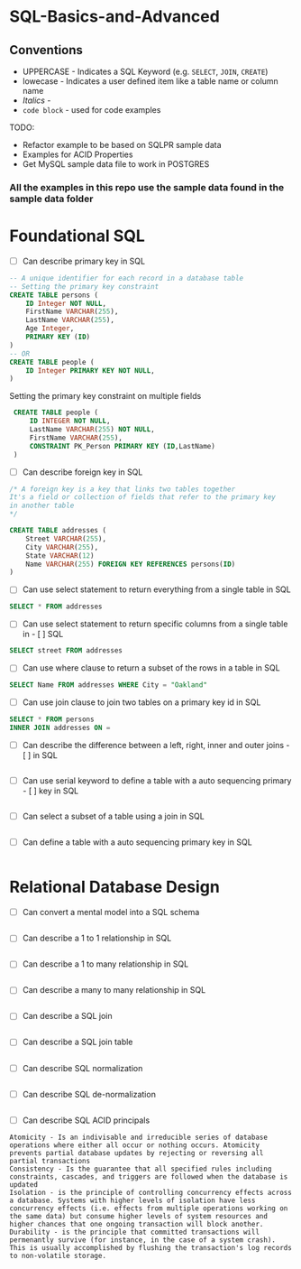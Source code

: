 # SQL-Basics-and-Advanced
## Conventions
- UPPERCASE - Indicates a SQL Keyword (e.g. ```SELECT```, ```JOIN```, ```CREATE```)
- lowecase - Indicates a user defined item like a table name or column name
- _Italics_ - 
- ```code block``` - used for code examples

TODO: 
- Refactor example to be based on SQLPR sample data
- Examples for ACID Properties
- Get MySQL sample data file to work in POSTGRES

 ### All the examples in this repo use the sample data found in the sample data folder
# Foundational SQL
- [ ] Can describe primary key in SQL
```sql
-- A unique identifier for each record in a database table
-- Setting the primary key constraint
CREATE TABLE persons (
	ID Integer NOT NULL,
	FirstName VARCHAR(255),
	LastName VARCHAR(255),
	Age Integer, 
	PRIMARY KEY (ID)
)
-- OR 
CREATE TABLE people (
	ID Integer PRIMARY KEY NOT NULL,
)
```
Setting the primary key constraint on multiple fields
```sql
 CREATE TABLE people (
	 ID INTEGER NOT NULL,
	 LastName VARCHAR(255) NOT NULL,
	 FirstName VARCHAR(255),
	 CONSTRAINT PK_Person PRIMARY KEY (ID,LastName)
 )
```
- [ ] Can describe foreign key in SQL
```sql
/* A foreign key is a key that links two tables together
It's a field or collection of fields that refer to the primary key 
in another table
*/

CREATE TABLE addresses (
	Street VARCHAR(255),
	City VARCHAR(255),
	State VARCHAR(12)
	Name VARCHAR(255) FOREIGN KEY REFERENCES persons(ID)
)

```
- [ ] Can use select statement to return everything from a single table in SQL
```sql
SELECT * FROM addresses
```
- [ ] Can use select statement to return specific columns from a single table in - [ ] SQL
```sql
SELECT street FROM addresses
```
- [ ] Can use where clause to return a subset of the rows in a table in SQL
```sql
SELECT Name FROM addresses WHERE City = "Oakland"
```
- [ ] Can use join clause to join two tables on a primary key id in SQL
```sql
SELECT * FROM persons 
INNER JOIN addresses ON = 
```
- [ ] Can describe the difference between a left, right, inner and outer joins - [ ] in SQL
```sql

```
- [ ] Can use serial keyword to define a table with a auto sequencing primary - [ ] key in SQL
```sql

```
- [ ] Can select a subset of a table using a join in SQL
```sql

```
- [ ] Can define a table with a auto sequencing primary key in SQL
```sql

```
# Relational Database Design
- [ ] Can convert a mental model into a SQL schema
```sql

```
- [ ] Can describe a 1 to 1 relationship in SQL
```sql

```
- [ ] Can describe a 1 to many relationship in SQL
```sql

```
- [ ] Can describe a many to many relationship in SQL
```sql

```
- [ ] Can describe a SQL join
```sql

```
- [ ] Can describe a SQL join table
```sql

```
- [ ] Can describe SQL normalization
```sql

```
- [ ] Can describe SQL de-normalization
```sql

```
- [ ] Can describe SQL ACID principals
```
Atomicity - Is an indivisable and irreducible series of database operations where either all occur or nothing occurs. Atomicity prevents partial database updates by rejecting or reversing all partial transactions
Consistency - Is the guarantee that all specified rules including constraints, cascades, and triggers are followed when the database is updated
Isolation - is the principle of controlling concurrency effects across a database. Systems with higher levels of isolation have less concurrency effects (i.e. effects from multiple operations working on the same data) but consume higher levels of system resources and higher chances that one ongoing transaction will block another.
Durability - is the principle that committed transactions will permenantly survive (for instance, in the case of a system crash). This is usually accomplished by flushing the transaction's log records to non-volatile storage.
```
